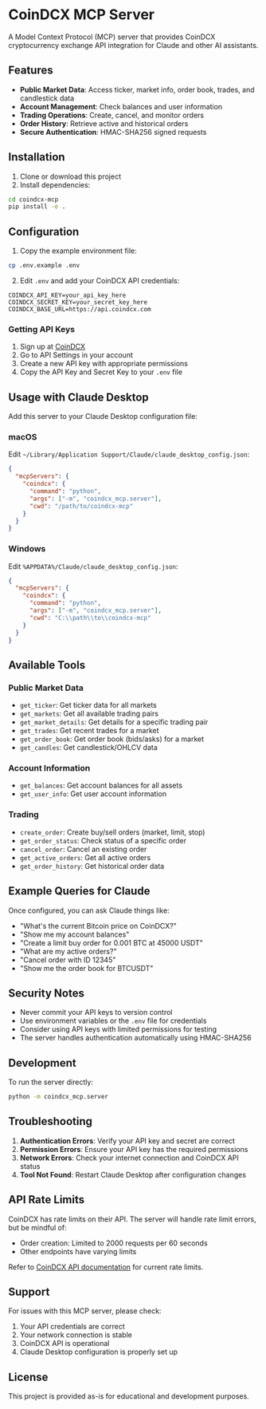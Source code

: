 # CoinDCX MCP Server

A Model Context Protocol (MCP) server that provides CoinDCX cryptocurrency exchange API integration for Claude and other AI assistants.

## Features

- **Public Market Data**: Access ticker, market info, order book, trades, and candlestick data
- **Account Management**: Check balances and user information
- **Trading Operations**: Create, cancel, and monitor orders
- **Order History**: Retrieve active and historical orders
- **Secure Authentication**: HMAC-SHA256 signed requests

## Installation

1. Clone or download this project
2. Install dependencies:
```bash
cd coindcx-mcp
pip install -e .
```

## Configuration

1. Copy the example environment file:
```bash
cp .env.example .env
```

2. Edit `.env` and add your CoinDCX API credentials:
```env
COINDCX_API_KEY=your_api_key_here
COINDCX_SECRET_KEY=your_secret_key_here
COINDCX_BASE_URL=https://api.coindcx.com
```

### Getting API Keys

1. Sign up at [CoinDCX](https://coindcx.com)
2. Go to API Settings in your account
3. Create a new API key with appropriate permissions
4. Copy the API Key and Secret Key to your `.env` file

## Usage with Claude Desktop

Add this server to your Claude Desktop configuration file:

### macOS
Edit `~/Library/Application Support/Claude/claude_desktop_config.json`:

```json
{
  "mcpServers": {
    "coindcx": {
      "command": "python",
      "args": ["-m", "coindcx_mcp.server"],
      "cwd": "/path/to/coindcx-mcp"
    }
  }
}
```

### Windows
Edit `%APPDATA%/Claude/claude_desktop_config.json`:

```json
{
  "mcpServers": {
    "coindcx": {
      "command": "python",
      "args": ["-m", "coindcx_mcp.server"],
      "cwd": "C:\\path\\to\\coindcx-mcp"
    }
  }
}
```

## Available Tools

### Public Market Data
- `get_ticker`: Get ticker data for all markets
- `get_markets`: Get all available trading pairs
- `get_market_details`: Get details for a specific trading pair
- `get_trades`: Get recent trades for a market
- `get_order_book`: Get order book (bids/asks) for a market
- `get_candles`: Get candlestick/OHLCV data

### Account Information
- `get_balances`: Get account balances for all assets
- `get_user_info`: Get user account information

### Trading
- `create_order`: Create buy/sell orders (market, limit, stop)
- `get_order_status`: Check status of a specific order
- `cancel_order`: Cancel an existing order
- `get_active_orders`: Get all active orders
- `get_order_history`: Get historical order data

## Example Queries for Claude

Once configured, you can ask Claude things like:

- "What's the current Bitcoin price on CoinDCX?"
- "Show me my account balances"
- "Create a limit buy order for 0.001 BTC at 45000 USDT"
- "What are my active orders?"
- "Cancel order with ID 12345"
- "Show me the order book for BTCUSDT"

## Security Notes

- Never commit your API keys to version control
- Use environment variables or the `.env` file for credentials
- Consider using API keys with limited permissions for testing
- The server handles authentication automatically using HMAC-SHA256

## Development

To run the server directly:
```bash
python -m coindcx_mcp.server
```

## Troubleshooting

1. **Authentication Errors**: Verify your API key and secret are correct
2. **Permission Errors**: Ensure your API key has the required permissions
3. **Network Errors**: Check your internet connection and CoinDCX API status
4. **Tool Not Found**: Restart Claude Desktop after configuration changes

## API Rate Limits

CoinDCX has rate limits on their API. The server will handle rate limit errors, but be mindful of:
- Order creation: Limited to 2000 requests per 60 seconds
- Other endpoints have varying limits

Refer to [CoinDCX API documentation](https://docs.coindcx.com) for current rate limits.

## Support

For issues with this MCP server, please check:
1. Your API credentials are correct
2. Your network connection is stable
3. CoinDCX API is operational
4. Claude Desktop configuration is properly set up

## License

This project is provided as-is for educational and development purposes.